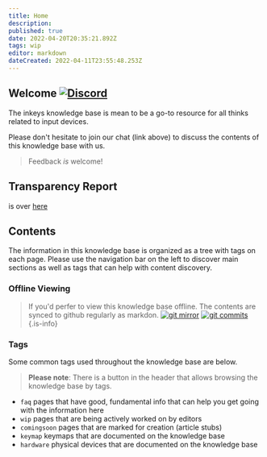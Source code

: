 ```yaml
---
title: Home
description: 
published: true
date: 2022-04-20T20:35:21.892Z
tags: wip
editor: markdown
dateCreated: 2022-04-11T23:55:48.253Z
---
```


## Welcome [![Discord](https://img.shields.io/discord/962797925551992893?style=plastic&logo=discord&logoColor=ffffff&color=7389D8&labelColor=6A7EC2)](https://discord.gg/fGUjnUuAVQ)


The inkeys knowledge base is mean to be a go-to resource for all thinks related to input devices.

Please don't hesitate to join our chat (link above) to discuss the contents of this knowledge base with us. 

> Feedback *is* welcome!

## Transparency Report

is over [here](/transparency)

## Contents

The information in this knowledge base is organized as a tree with tags on each page. Please use the navigation bar on the left to discover main sections as well as tags that can help with content discovery.

### Offline Viewing

> If you'd perfer to view this knowledge base offline. The contents are synced to github regularly as markdon.
[![git mirror](https://badgen.net/badge/icon/git?icon=git&label)](https://github.com/inkeystech/wiki) [![git commits](https://img.shields.io/github/last-commit/inkeystech/wiki)](https://github.com/inkeystech/wiki)
{.is-info}

### Tags

Some common tags used throughout the knowledge base are below.

> **Please note**: There is a button in the header that allows browsing the knowledge base by tags.

- `faq`
   pages that have good, fundamental info that can help you get going with the information here
- `wip`
   pages that are being actively worked on by editors
- `comingsoon`
   pages that are marked for creation (article stubs)
- `keymap`
   keymaps that are documented on the knowledge base
- `hardware`
   physical devices that are documented on the knowledge base